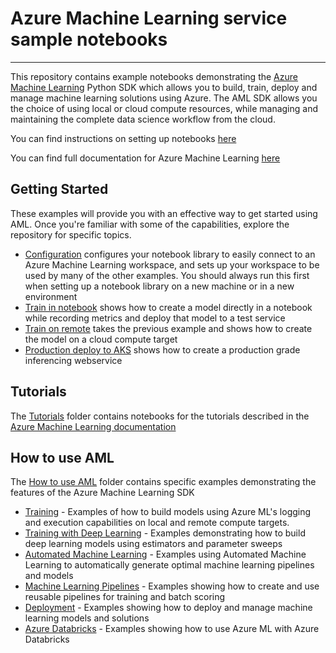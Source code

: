 # Azure Machine Learning service sample notebooks

---

This repository contains example notebooks demonstrating the [Azure Machine Learning](https://azure.microsoft.com/en-us/services/machine-learning-service/) Python SDK
which allows you to build, train, deploy and manage machine learning solutions using Azure.  The AML SDK
allows you the choice of using local or cloud compute resources, while managing
and maintaining the complete data science workflow from the cloud.

You can find instructions on setting up notebooks [here](https://docs.microsoft.com/en-us/azure/machine-learning/service/quickstart-create-workspace-with-python)

You can find full documentation for Azure Machine Learning [here](https://aka.ms/aml-docs)

## Getting Started

These examples will provide you with an effective way to get started using AML.  Once you're familiar with
some of the capabilities, explore the repository for specific topics.

- [Configuration](./configuration.ipynyb) configures your notebook library to easily connect to an
    Azure Machine Learning workspace, and sets up your workspace to be used by many of the other examples.  You should
    always run this first when setting up a notebook library on a new machine or in a new environment
- [Train in notebook](./how-to-use-azureml/training/train-within-notebook) shows how to create a model directly in a notebook while recording
    metrics and deploy that model to a test service
- [Train on remote](./how-to-use-azureml/training/train-on-remote-vm) takes the previous example and shows how to create the model on a cloud compute target
- [Production deploy to AKS](./how-to-use-azureml/deployment/production-deploy-to-aks) shows how to create a production grade inferencing webservice

## Tutorials

The [Tutorials](./tutorials) folder contains notebooks for the tutorials described in the [Azure Machine Learning documentation](https://aka.ms/aml-docs)
  
## How to use AML

The [How to use AML](./how-to-use-azureml) folder contains specific examples demonstrating the features of the Azure Machine Learning SDK

- [Training](./how-to-use-azureml/training) - Examples of how to build models using Azure ML's logging and execution capabilities on local and remote compute targets.
- [Training with Deep Learning](./how-to-use-azureml/training-with-deep-learning) - Examples demonstrating how to build deep learning models using estimators and parameter sweeps
- [Automated Machine Learning](./how-to-use-azureml/automated-machine-learning) - Examples using Automated Machine Learning to automatically generate optimal machine learning pipelines and models
- [Machine Learning Pipelines](./how-to-use-azureml/machine-learning-pipelines) - Examples showing how to create and use reusable pipelines for training and batch scoring
- [Deployment](./how-to-use-azureml/deployment) - Examples showing how to deploy and manage machine learning models and solutions
- [Azure Databricks](./how-to-use-azureml/azure-databricks) - Examples showing how to use Azure ML with Azure Databricks
